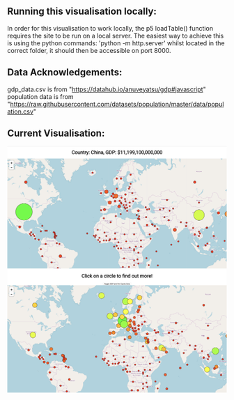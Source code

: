 
## Running this visualisation locally:
In order for this visualisation to work locally, the p5 loadTable() function requires the site to be run on a local server.
The easiest way to achieve this is using the python commands:
'python -m http.server' whilst located in the correct folder, it should then be accessible on port 8000.

## Data Acknowledgements:
gdp_data.csv is from "https://datahub.io/anuveyatsu/gdp#javascript"
population data is from "https://raw.githubusercontent.com/datasets/population/master/data/population.csv"

## Current Visualisation:
![Visuals](visual.png)
![VisualsPC](pc_visual.png)

